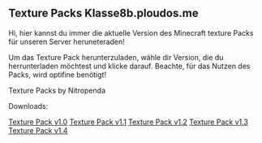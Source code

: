 ## Texture Packs Klasse8b.ploudos.me

Hi, hier kannst du immer die aktuelle Version des Minecraft texture Packs für unseren Server heruneteraden!

Um das Texture Pack herunterzuladen, wähle dir Version, die du herrunterladen möchtest und klicke darauf. Beachte, für das Nutzen des Packs, wird optifine benötigt!


Texture Packs by Nitropenda

Downloads:

[Texture Pack v1.0](https://youtube.com)
[Texture Pack v1.1](https://youtube.com)
[Texture Pack v1.2](https://youtube.com)
[Texture Pack v1.3](https://youtube.com)
[Texture Pack v1.4](https://youtube.com)
